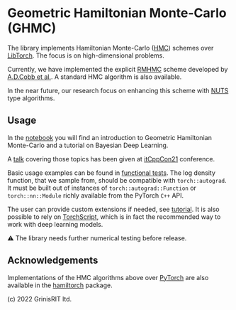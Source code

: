 # Geometric Hamiltonian Monte-Carlo (GHMC)

The library implements Hamiltonian Monte-Carlo 
([HMC](https://www.sciencedirect.com/science/article/abs/pii/037026938791197X)) 
schemes over [LibTorch](https://pytorch.org/cppdocs/). 
The focus is on high-dimensional problems. 

Currently, we have implemented the explicit 
[RMHMC](https://rss.onlinelibrary.wiley.com/doi/full/10.1111/j.1467-9868.2010.00765.x) 
scheme developed by [A.D.Cobb et al.](https://arxiv.org/abs/1910.06243). 
A standard HMC algorithm is also available.

In the near future, our research focus on enhancing this scheme with 
[NUTS](https://jmlr.org/papers/v15/hoffman14a.html) type algorithms. 

## Usage 
 
In the [notebook](bayesian_deep_learning.ipynb) you will find an introduction to Geometric Hamiltonian Monte-Carlo and a tutorial on Bayesian Deep Learning.

A [talk](https://www.youtube.com/watch?v=d6ezzxzqEaA&t=25s) covering
those topics has been given at 
[itCppCon21](https://italiancpp.org/itcppcon21) conference.

Basic usage examples can be found in [functional tests](../../test/ghmc). The log density function, that we sample from, should be compatible with `torch::autograd`. 
It must be built out of instances of `torch::autograd::Function` or `torch::nn::Module` richly available from the PyTorch `C++` API. 

The user can provide custom extensions if needed, 
see [tutorial](https://pytorch.org/tutorials/advanced/cpp_autograd.html).
It is also possible to rely on 
[TorchScript](https://pytorch.org/tutorials/advanced/cpp_export.html), 
which is in fact the recommended way to work with deep learning models. 

:warning: The library needs further numerical testing before release. 

## Acknowledgements

Implementations of the HMC algorithms above over [PyTorch](https://pytorch.org) 
are also available in the 
[hamiltorch](https://github.com/AdamCobb/hamiltorch) package.

(c) 2022 GrinisRIT ltd. 
